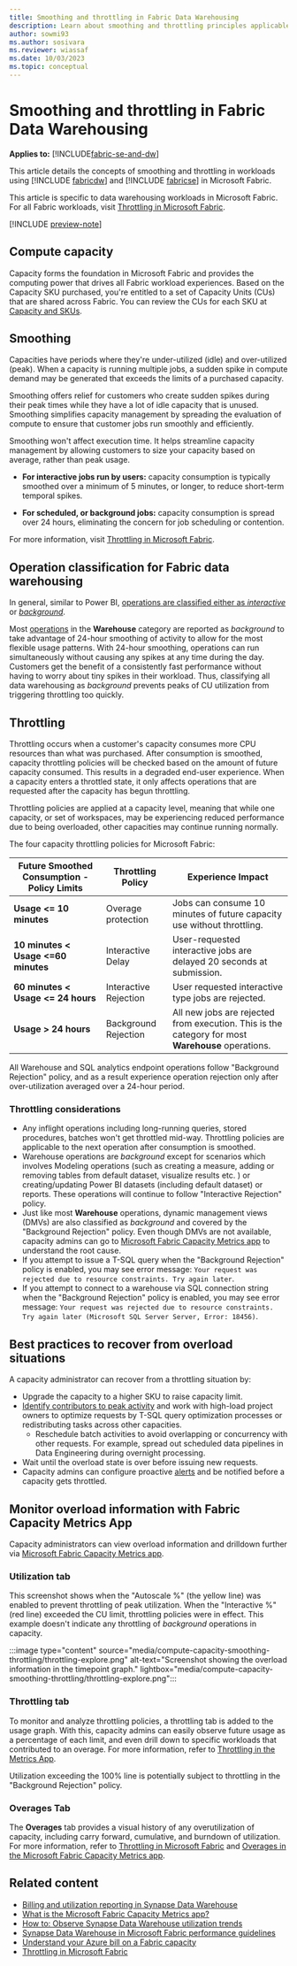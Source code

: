 ```yaml
---
title: Smoothing and throttling in Fabric Data Warehousing
description: Learn about smoothing and throttling principles applicable for data warehousing in Microsoft Fabric.
author: sowmi93
ms.author: sosivara
ms.reviewer: wiassaf
ms.date: 10/03/2023
ms.topic: conceptual
---
```


# Smoothing and throttling in Fabric Data Warehousing

**Applies to:** [!INCLUDE[fabric-se-and-dw](includes/applies-to-version/fabric-se-and-dw.md)]

This article details the concepts of smoothing and throttling in workloads using [!INCLUDE [fabricdw](includes/fabric-dw.md)] and [!INCLUDE [fabricse](includes/fabric-se.md)] in Microsoft Fabric.

This article is specific to data warehousing workloads in Microsoft Fabric. For all Fabric workloads, visit [Throttling in Microsoft Fabric](../enterprise/throttling.md).

[!INCLUDE [preview-note](../includes/preview-note.md)]

## Compute capacity

Capacity forms the foundation in Microsoft Fabric and provides the computing power that drives all Fabric workload experiences. Based on the Capacity SKU purchased, you're entitled to a set of Capacity Units (CUs) that are shared across Fabric. You can review the CUs for each SKU at [Capacity and SKUs](../enterprise/licenses.md#capacity-license).

## Smoothing

Capacities have periods where they're under-utilized (idle) and over-utilized (peak). When a capacity is running multiple jobs, a sudden spike in compute demand may be generated that exceeds the limits of a purchased capacity.

Smoothing offers relief for customers who create sudden spikes during their peak times while they have a lot of idle capacity that is unused. Smoothing simplifies capacity management by spreading the evaluation of compute to ensure that customer jobs run smoothly and efficiently.

Smoothing won't affect execution time. It helps streamline capacity management by allowing customers to size your capacity based on average, rather than peak usage.

- **For interactive jobs run by users:** capacity consumption is typically smoothed over a minimum of 5 minutes, or longer, to reduce short-term temporal spikes.

- **For scheduled, or background jobs:** capacity consumption is spread over 24 hours, eliminating the concern for job scheduling or contention.

For more information, visit [Throttling in Microsoft Fabric](../enterprise/throttling.md).

## Operation classification for Fabric data warehousing

In general, similar to Power BI, [operations are classified either as ](/power-bi/enterprise/service-premium-interactive-background-operations#operation-list)*[interactive](/power-bi/enterprise/service-premium-interactive-background-operations#operation-list)* or *[background](/power-bi/enterprise/service-premium-interactive-background-operations#operation-list)*.

Most [operations](usage-reporting.md#warehouse-operation-categories) in the **Warehouse** category are reported as *background* to take advantage of 24-hour smoothing of activity to allow for the most flexible usage patterns. With 24-hour smoothing, operations can run simultaneously without causing any spikes at any time during the day. Customers get the benefit of a consistently fast performance without having to worry about tiny spikes in their workload. Thus, classifying all data warehousing as *background* prevents peaks of CU utilization from triggering throttling too quickly.

## Throttling

Throttling occurs when a customer's capacity consumes more CPU resources than what was purchased. After consumption is smoothed, capacity throttling policies will be checked based on the amount of future capacity consumed. This results in a degraded end-user experience. When a capacity enters a throttled state, it only affects operations that are requested after the capacity has begun throttling. 

Throttling policies are applied at a capacity level, meaning that while one capacity, or set of workspaces, may be experiencing reduced performance due to being overloaded, other capacities may continue running normally.

The four capacity throttling policies for Microsoft Fabric:

|Future Smoothed Consumption - Policy Limits|Throttling Policy  |Experience Impact|
| -------- | -------- | -------- |
|**Usage <= 10 minutes**|Overage protection|Jobs can consume 10 minutes of future capacity use without throttling.|
|**10 minutes < Usage <=60 minutes**|Interactive Delay|User-requested interactive jobs are delayed 20 seconds at submission. |
|**60 minutes < Usage <= 24 hours**|Interactive Rejection|User requested interactive type jobs are rejected.|
|**Usage > 24 hours**|Background Rejection|All new jobs are rejected from execution. This is the category for most **Warehouse** operations.|

All Warehouse and SQL analytics endpoint operations follow "Background Rejection" policy, and as a result experience operation rejection only after over-utilization averaged over a 24-hour period.

### Throttling considerations

- Any inflight operations including long-running queries, stored procedures, batches won't get throttled mid-way. Throttling policies are applicable to the next operation after consumption is smoothed.
- Warehouse operations are _background_ except for scenarios which involves Modeling operations (such as creating a measure, adding or removing tables from default dataset, visualize results etc. ) or creating/updating Power BI datasets (including default dataset) or reports. These operations will continue to follow "Interactive Rejection" policy.
- Just like most **Warehouse** operations, dynamic management views (DMVs) are also classified as *background* and covered by the "Background Rejection" policy. Even though DMVs are not available, capacity admins can go to [Microsoft Fabric Capacity Metrics app](/fabric/enterprise/metrics-app) to understand the root cause.
- If you attempt to issue a T-SQL query when the "Background Rejection" policy is enabled, you may see error message: `Your request was rejected due to resource constraints. Try again later`.
- If you attempt to connect to a warehouse via SQL connection string when the "Background Rejection" policy is enabled, you may see error message: `Your request was rejected due to resource constraints. Try again later (Microsoft SQL Server Server, Error: 18456)`.

## Best practices to recover from overload situations

A capacity administrator can recover from a throttling situation by:

- Upgrade the capacity to a higher SKU to raise capacity limit.
- [Identify contributors to peak activity](how-to-observe-utilization.md) and work with high-load project owners to optimize requests by T-SQL query optimization processes or redistributing tasks across other capacities.
    - Reschedule batch activities to avoid overlapping or concurrency with other requests. For example, spread out scheduled data pipelines in Data Engineering during overnight processing.
- Wait until the overload state is over before issuing new requests.
- Capacity admins can configure proactive [alerts](/power-bi/admin/service-admin-premium-capacity-notifications) and be notified before a capacity gets throttled.

## Monitor overload information with Fabric Capacity Metrics App

Capacity administrators can view overload information and drilldown further via [Microsoft Fabric Capacity Metrics app](../enterprise/metrics-app.md).

### Utilization tab

This screenshot shows when the "Autoscale %" (the yellow line) was enabled to prevent throttling of peak utilization. When the "Interactive %" (red line) exceeded the CU limit, throttling policies were in effect. This example doesn't indicate any throttling of _background_ operations in capacity.

:::image type="content" source="media/compute-capacity-smoothing-throttling/throttling-explore.png" alt-text="Screenshot showing the overload information in the timepoint graph." lightbox="media/compute-capacity-smoothing-throttling/throttling-explore.png":::

### Throttling tab

To monitor and analyze throttling policies, a throttling tab is added to the usage graph. With this, capacity admins can easily observe future usage as a percentage of each limit, and even drill down to specific workloads that contributed to an overage. For more information, refer to [Throttling in the Metrics App](../enterprise/metrics-app-overview-page.md#throttling).

Utilization exceeding the 100% line is potentially subject to throttling in the "Background Rejection" policy.

### Overages Tab

The **Overages** tab provides a visual history of any overutilization of capacity, including carry forward, cumulative, and burndown of utilization. For more information, refer to [Throttling in Microsoft Fabric](../enterprise/throttling.md) and [Overages in the Microsoft Fabric Capacity Metrics app](../enterprise/metrics-app-overview-page.md#overages).

## Related content

- [Billing and utilization reporting in Synapse Data Warehouse](usage-reporting.md)
- [What is the Microsoft Fabric Capacity Metrics app?](../enterprise/metrics-app.md)
- [How to: Observe Synapse Data Warehouse utilization trends](how-to-observe-utilization.md)
- [Synapse Data Warehouse in Microsoft Fabric performance guidelines](guidelines-warehouse-performance.md)
- [Understand your Azure bill on a Fabric capacity](../enterprise/azure-billing.md)
- [Throttling in Microsoft Fabric](../enterprise/throttling.md)


